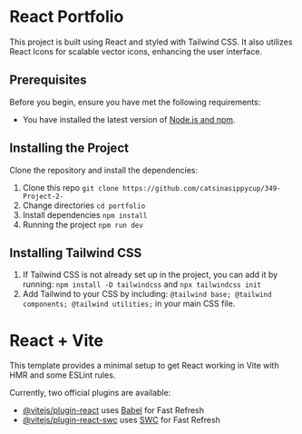 # React Portfolio

This project is built using React and styled with Tailwind CSS. It also utilizes React Icons for scalable vector icons, enhancing the user interface.

## Prerequisites

Before you begin, ensure you have met the following requirements:
* You have installed the latest version of [Node.js and npm](https://nodejs.org/).

## Installing the Project

Clone the repository and install the dependencies:


1. Clone this repo `git clone https://github.com/catsinasippycup/349-Project-2-`
2. Change directories `cd portfolio`
3. Install dependencies `npm install`
4. Running the project `npm run dev`

## Installing Tailwind CSS

1. If Tailwind CSS is not already set up in the project, you can add it by running:
`npm install -D tailwindcss` and `npx tailwindcss init`
2.  Add Tailwind to your CSS by including:
``
    @tailwind base;
    @tailwind components;
    @tailwind utilities;
``
in your main CSS file.
# React + Vite

This template provides a minimal setup to get React working in Vite with HMR and some ESLint rules.

Currently, two official plugins are available:

- [@vitejs/plugin-react](https://github.com/vitejs/vite-plugin-react/blob/main/packages/plugin-react/README.md) uses [Babel](https://babeljs.io/) for Fast Refresh
- [@vitejs/plugin-react-swc](https://github.com/vitejs/vite-plugin-react-swc) uses [SWC](https://swc.rs/) for Fast Refresh
